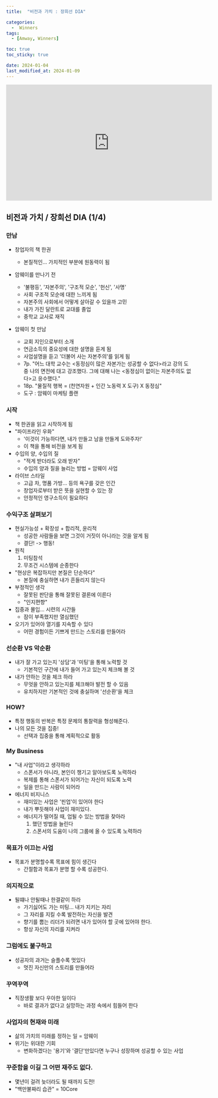 ```yaml
---
title:  "비전과 가치 : 장희선 DIA" 

categories:
  -  Winners
tags:
  - [Amway, Winners]

toc: true
toc_sticky: true

date: 2024-01-04
last_modified_at: 2024-01-09
---
```


<iframe width="560" height="315" src="https://www.youtube.com/embed/9njYGGJotAU?si=4O6d4CyAngI5-a0U" title="YouTube video player" frameborder="0" allow="accelerometer; autoplay; clipboard-write; encrypted-media; gyroscope; picture-in-picture; web-share" allowfullscreen></iframe>


## 비전과 가치 / 장희선 DIA (1/4)
### 만남
+ 창업자의 책 한권
  - 본질적인... 가치적인 부분에 원동력이 됨

+ 암웨이를 만나기 전
  - '불평등', '자본주의', '구조적 모순', '헌신', '사명'
  - 사회 구조적 모순에 대한 느끼게 됨
  - 자본주의 사회에서 어떻게 살아갈 수 있을까 고민
  - 내가 가진 달란트로 교대를 졸업
  - 중학교 교사로 재직

+ 암웨이 첫 만남
  - 교회 지인으로부터 소개
  - 연금소득의 중요성에 대한 설명을 듣게 됨
  - 사업설명을 듣고 '더불어 사는 자본주의'를 읽게 됨
  - 7p. "어느 대학 교수는 <동정심이 많은 자본가는 성공할 수 없다>라고 강의 도중 나의 면전에 대고 강조했다. 그에 대해 나는 <동정심이 없이는 자본주의도 없다>고 응수했다."
  - 18p. "물질적 행복 = (천연자원 + 인간 노동력 X 도구) X 동정심"
  - 도구 : 암웨이 마케팅 플랜

### 시작
+ 책 한권을 읽고 시작하게 됨
+ "파이프라인 우화"
  - '이것이 가능하다면, 내가 만들고 남을 만들게 도와주자!'
  - 이 책을 통해 비전을 보게 됨
+ 수입의 양, 수입의 질
  - "적게 받더라도 오래 받자"
  - 수입의 양과 질을 늘리는 방법 = 암웨이 사업
+ 라이브 스타일
  - 고급 차, 명품 가방... 등의 욕구를 갖은 인간
  - 창업자로부터 받은 뜻을 실현할 수 있는 장
  - 안정적인 영구소득이 필요하다

### 수익구조 살펴보기
+ 현실가능성 + 확장성 + 합리적, 윤리적
  - 성공한 사람들을 보면 그것이 거짓이 아니라는 것을 알게 됨
  - 결단! -> 행동!
+ 원칙
  1. 미팅참석
  2. 무조건 시스템에 순종한다
+ "현상은 복잡하지만 본질은 단순하다"
  - 본질에 충실하면 내가 흔들리지 않는다
+ 부정적인 생각
  - 잘못된 판단을 통해 잘못된 결론에 이른다
  - "인지편향"
+ 집중과 몰입... 시련의 시간들
  - 잠이 부족했지만 열심했던
+ 오기가 있어야 열기를 지속할 수 있다
  - 어떤 경험이든 기쁘게 만드는 스토리를 만들어라

### 선순환 VS 악순환
+ 내가 잘 가고 있는지 '상담'과 '미팅'을 통해 노력할 것
  - 기본적인 구간에 내가 들어 가고 있는지 체크해 볼 것
+ 내가 안하는 것을 체크 하라
  - 무엇을 안하고 있는지를 체크해야 발전 할 수 있음
  - 유치하지만 기본적인 것에 충실하며 '선순환'을 체크

### HOW?
+ 특정 행동의 반복은 특정 문제의 통찰력을 형성해준다.
+ 나의 모든 것을 집중!
  - 선택과 집중을 통해 계획적으로 활동

### My Business
+ "내 사업"이라고 생각하라
  - 스폰서가 아니라, 본인이 챙기고 알아보도록 노력하라
  - 복제를 통해 스폰서가 되어가는 자신이 되도록 노력
  - 일을 만드는 사람이 되어라
+ 에너지 비지니스
  - 재미있는 사업은 '핀업'이 있어야 한다
  - 내가 뿌듯해야 사업이 재미있다.
  - 에너지가 떨어질 때, 업될 수 있는 방법을 찾아라
    1. 했던 방법을 늘린다
    2. 스폰서의 도움이 나의 그룹에 올 수 있도록 노력하라


### 목표가 이끄는 사업
+ 목표가 분명할수록 목표에 힘이 생긴다
  - 간절함과 목표가 분명 할 수록 성공한다.

### 의지적으로
+ 될떄나 안될때나 한결같이 하라
  - 가기싫어도 가는 미팅... 내가 지키는 자리
  - 그 자리를 지킬 수록 발전하는 자신을 발견
  - 향기를 뿝는 리더가 되려면 내가 있어야 할 곳에 있어야 한다.
  - 항상 자신의 자리를 지켜라

### 그럼에도 불구하고
+ 성공자의 과거는 슬플수록 멋있다
  - 멋진 자신만의 스토리를 만들어라

### 꾸역꾸역
+ 직장생활 보다 우아한 일이다
  - 바로 결과가 없다고 실망하는 과정 속에서 힘들어 한다

### 사업자의 현재와 미래
+ 삶의 가치의 미래를 정하는 일 = 암웨이
+ 위기는 위대한 기회
  - 변화하겠다는 '용기'와 '결단'만있다면 누구나 성장하며 성공할 수 있는 사업

### 꾸준함을 이길 그 어떤 재주도 없다.
+ 몇년이 걸려 늦더라도 될 때까지 도전!
+ "백만불짜리 습관" = 10Core